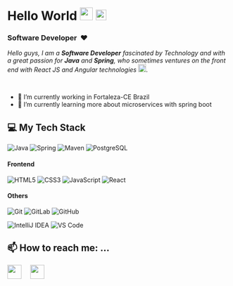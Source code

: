 # Hello World <img src="https://github.com/TheDudeThatCode/TheDudeThatCode/blob/master/Assets/Hi.gif" width="29px">  <img src="https://github.com/TheDudeThatCode/TheDudeThatCode/blob/master/Assets/Earth.gif" width="24px"> 

### Software Developer&nbsp; :heart:
<p>
  <em>
    Hello guys, I am a <b>Software Developer</b> fascinated by Technology and with a great passion for <b>Java</b> and <b>Spring</b>, who sometimes ventures on the front end with 
    React JS and Angular technologies <img src="https://github.com/TheDudeThatCode/TheDudeThatCode/blob/master/Assets/Rocket.gif" width="18px">.
  </em>  
</p>

<br/>

- 🔭 I’m currently working in Fortaleza-CE Brazil
- 🌱 I’m currently learning more about microservices with spring boot

## :computer: My Tech Stack
![Java](http://img.shields.io/badge/-Java-007396?style=flat-square&logo=java&logoColor=ffffff)
![Spring](http://img.shields.io/badge/-Spring-6DB33F?style=flat-square&logo=spring&logoColor=ffffff)
![Maven](http://img.shields.io/badge/-Maven-1565c0?style=flat-square&logo=apache-maven)
![PostgreSQL](https://img.shields.io/badge/-PostgreSQL-336791?style=flat-square&logo=postgresql)

#### Frontend
![HTML5](https://img.shields.io/badge/-HTML5-%23E44D27?style=flat-square&logo=html5&logoColor=ffffff)
![CSS3](https://img.shields.io/badge/-CSS3-%231572B6?style=flat-square&logo=css3)
![JavaScript](https://img.shields.io/badge/-JavaScript-%23F7DF1C?style=flat-square&logo=javascript&logoColor=000000&labelColor=%23F7DF1C&color=%23FFCE5A)
![React](https://img.shields.io/badge/-React-%23282C34?style=flat-square&logo=react)

#### Others

![Git](https://img.shields.io/badge/-Git-%23F05032?style=flat-square&logo=git&logoColor=%23ffffff)
![GitLab](https://img.shields.io/badge/-GitLab-FCA121?style=flat-square&logo=gitlab)
![GitHub](https://img.shields.io/badge/-GitHub-181717?style=flat-square&logo=github)

![IntelliJ IDEA](http://img.shields.io/badge/-IntelliJ%20IDEA-000000?style=flat-square&logo=intellij-idea&logoColor=ffffff)
![VS Code](http://img.shields.io/badge/-VS%20Code-007ACC?style=flat-square&logo=visual-studio-code&logoColor=ffffff)


## 📫 How to reach me: ...
<a href="https://www.linkedin.com/in/wleydson/"><img src="https://i.ibb.co/Kx2GSrT/linkedin.png" width="32px" height="32px"></a> &nbsp; &nbsp;
<a href="https://github.com/Wleydson"><img src="https://cdn.iconscout.com/icon/free/png-256/github-108-438008.png" width="32px" height="32px"></a> &nbsp; &nbsp;
